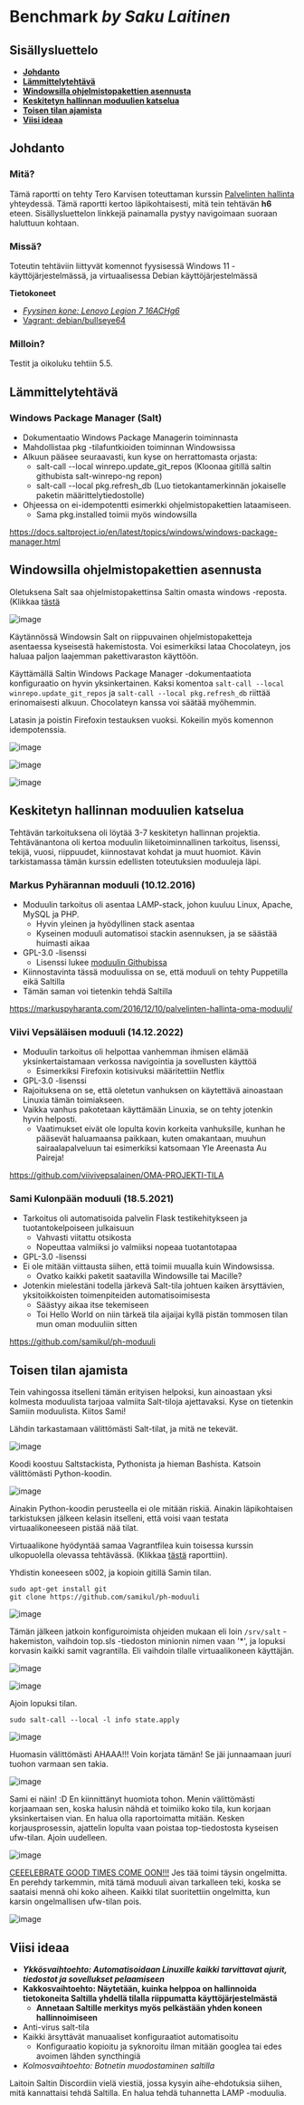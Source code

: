 # Benchmark *by Saku Laitinen*

## Sisällysluettelo

- **[Johdanto](https://github.com/KebabGarva/Linux-palvelinten-hallinta-bgu248/blob/main/h6.md#Johdanto)**
- **[Lämmittelytehtävä](https://github.com/KebabGarva/Linux-palvelinten-hallinta-bgu248/blob/main/h6.md#Lämmittelytehtävä)**
- **[Windowsilla ohjelmistopakettien asennusta](https://github.com/KebabGarva/Linux-palvelinten-hallinta-bgu248/blob/main/h6.md#windowsilla-ohjelmistopakettien-asennusta)**
- **[Keskitetyn hallinnan moduulien katselua](https://github.com/KebabGarva/Linux-palvelinten-hallinta-bgu248/blob/main/h6.md#keskitetyn-hallinnan-moduulien-katselua)**
- **[Toisen tilan ajamista](https://github.com/KebabGarva/Linux-palvelinten-hallinta-bgu248/blob/main/h6.md#toisen-tilan-ajamista)**
- **[Viisi ideaa](https://github.com/KebabGarva/Linux-palvelinten-hallinta-bgu248/blob/main/h6.md#viisi-ideaa)**


## Johdanto

### Mitä?

Tämä raportti on tehty Tero Karvisen toteuttaman kurssin [Palvelinten hallinta](https://terokarvinen.com/2024/configuration-management-2024-spring/) yhteydessä. Tämä raportti kertoo läpikohtaisesti, mitä tein tehtävän **h6** eteen. Sisällysluettelon linkkejä painamalla pystyy navigoimaan suoraan haluttuun kohtaan.

### Missä?

Toteutin tehtäviin liittyvät komennot fyysisessä Windows 11 -käyttöjärjestelmässä, ja virtuaalisessa Debian käyttöjärjestelmässä

**Tietokoneet**

- [*Fyysinen kone: Lenovo Legion 7 16ACHg6*](https://nanoreview.net/en/laptop/lenovo-legion-7-2021-amd?m=c.1_g.3_r.3_s.3)
- [Vagrant: debian/bullseye64](https://app.vagrantup.com/debian/boxes/bullseye64)

### Milloin?

Testit ja oikoluku tehtiin 5.5.

## Lämmittelytehtävä

### Windows Package Manager (Salt)

- Dokumentaatio Windows Package Managerin toiminnasta
- Mahdollistaa pkg -tilafuntkioiden toiminnan Windowsissa
- Alkuun pääsee seuraavasti, kun kyse on herrattomasta orjasta:
  - salt-call --local winrepo.update_git_repos (Kloonaa gitillä saltin githubista salt-winrepo-ng repon)
  - salt-call --local pkg.refresh_db (Luo tietokantamerkinnän jokaiselle paketin määrittelytiedostolle)
- Ohjeessa on ei-idempotentti esimerkki ohjelmistopakettien lataamiseen.
  - Sama pkg.installed toimii myös windowsilla
 
https://docs.saltproject.io/en/latest/topics/windows/windows-package-manager.html

## Windowsilla ohjelmistopakettien asennusta

Oletuksena Salt saa ohjelmistopakettinsa Saltin omasta windows -reposta. (Klikkaa [tästä](https://github.com/saltstack/salt-winrepo-ng)

![image](https://github.com/KebabGarva/Linux-palvelinten-hallinta-bgu248/assets/89390996/1885eba0-2fe9-43cf-a500-9568d2881b5c)

Käytännössä Windowsin Salt on riippuvainen ohjelmistopaketteja asentaessa kyseisestä hakemistosta. Voi esimerkiksi lataa Chocolateyn, jos haluaa paljon laajemman pakettivaraston käyttöön. 

Käyttämällä Saltin Windows Package Manager -dokumentaatiota konfiguraatio on hyvin yksinkertainen. Kaksi komentoa `salt-call --local winrepo.update_git_repos` ja `salt-call --local pkg.refresh_db` riittää erinomaisesti alkuun. Chocolateyn kanssa voi säätää myöhemmin.

Latasin ja poistin Firefoxin testauksen vuoksi. Kokeilin myös komennon idempotenssia.

![image](https://github.com/KebabGarva/Linux-palvelinten-hallinta-bgu248/assets/89390996/e9231e08-060d-4da1-84d4-5fd51b9c6b0d)

![image](https://github.com/KebabGarva/Linux-palvelinten-hallinta-bgu248/assets/89390996/9fb37f0c-4003-4729-b03b-11f0e8c52215)

![image](https://github.com/KebabGarva/Linux-palvelinten-hallinta-bgu248/assets/89390996/8e8273b8-8f79-4f0e-8fe2-1c92c6e22c9b)

## Keskitetyn hallinnan moduulien katselua

Tehtävän tarkoituksena oli löytää 3-7 keskitetyn hallinnan projektia. Tehtävänantona oli kertoa moduulin liiketoiminnallinen tarkoitus, lisenssi, tekijä, vuosi, riippuudet, kiinnostavat kohdat ja muut huomiot. Kävin tarkistamassa tämän kurssin edellisten toteutuksien moduuleja läpi.

### Markus Pyhärannan moduuli (10.12.2016)

- Moduulin tarkoitus oli asentaa LAMP-stack, johon kuuluu Linux, Apache, MySQL ja PHP.
  - Hyvin yleinen ja hyödyllinen stack asentaa
  - Kyseinen moduuli automatisoi stackin asennuksen, ja se säästää huimasti aikaa
- GPL-3.0 -lisenssi
  - Lisenssi lukee [moduulin Githubissa](https://github.com/PyhaMarkus/puppet-lamp-module)
- Kiinnostavinta tässä moduulissa on se, että moduuli on tehty Puppetilla eikä Saltilla
- Tämän saman voi tietenkin tehdä Saltilla

https://markuspyharanta.com/2016/12/10/palvelinten-hallinta-oma-moduuli/


### Viivi Vepsäläisen moduuli (14.12.2022)

- Moduulin tarkoitus oli helpottaa vanhemman ihmisen elämää yksinkertaistamaan verkossa navigointia ja sovellusten käyttöä
  - Esimerkiksi Firefoxin kotisivuksi määritettiin Netflix
- GPL-3.0 -lisenssi
- Rajoituksena on se, että oletetun vanhuksen on käytettävä ainoastaan Linuxia tämän toimiakseen.
- Vaikka vanhus pakotetaan käyttämään Linuxia, se on tehty jotenkin hyvin helposti.
  - Vaatimukset eivät ole lopulta kovin korkeita vanhuksille, kunhan he pääsevät haluamaansa paikkaan, kuten omakantaan, muuhun sairaalapalveluun tai esimerkiksi katsomaan Yle Areenasta Au Paireja!
 
https://github.com/viivivepsalainen/OMA-PROJEKTI-TILA 

### Sami Kulonpään moduuli (18.5.2021)

- Tarkoitus oli automatisoida palvelin Flask testikehitykseen ja tuotantokelpoiseen julkaisuun
  - Vahvasti viitattu otsikosta
  - Nopeuttaa valmiiksi jo valmiiksi nopeaa tuotantotapaa
- GPL-3.0 -lisenssi
- Ei ole mitään viittausta siihen, että toimii muualla kuin Windowsissa.
  - Ovatko kaikki paketit saatavilla Windowsille tai Macille?
- Jotenkin mielestäni todella järkevä Salt-tila johtuen kaiken ärsyttävien, yksitoikkoisten toimenpiteiden automatisoimisesta
  - Säästyy aikaa itse tekemiseen
  - Toi Hello World on niin tärkeä tila aijaijai kyllä pistän tommosen tilan mun oman moduuliin sitten
 
https://github.com/samikul/ph-moduuli

## Toisen tilan ajamista

Tein vahingossa itselleni tämän erityisen helpoksi, kun ainoastaan yksi kolmesta moduulista tarjoaa valmiita Salt-tiloja ajettavaksi. Kyse on tietenkin Samiin moduulista. Kiitos Sami!

Lähdin tarkastamaan välittömästi Salt-tilat, ja mitä ne tekevät.

![image](https://github.com/KebabGarva/Linux-palvelinten-hallinta-bgu248/assets/89390996/f44ad52c-3bd4-4e36-a088-7ce60cc26e1b)

Koodi koostuu Saltstackista, Pythonista ja hieman Bashista. Katsoin välittömästi Python-koodin.

![image](https://github.com/KebabGarva/Linux-palvelinten-hallinta-bgu248/assets/89390996/51d99b17-44ee-45c2-a79a-64b2414ab844)

Ainakin Python-koodin perusteella ei ole mitään riskiä. Ainakin läpikohtaisen tarkistuksen jälkeen kelasin itselleni, että voisi vaan testata virtuaalikoneeseen pistää nää tilat. 

Virtuaalikone hyödyntää samaa Vagrantfilea kuin toisessa kurssin ulkopuolella olevassa tehtävässä. (Klikkaa [tästä](https://github.com/KebabGarva/Tunkeutumistestaus2024-bgu248/blob/main/h5.md) raporttiin).

Yhdistin koneeseen s002, ja kopioin gitillä Samin tilan.

```
sudo apt-get install git
git clone https://github.com/samikul/ph-moduuli
```

![image](https://github.com/KebabGarva/Linux-palvelinten-hallinta-bgu248/assets/89390996/d2d9341c-7160-4230-b6eb-c33efd9b67b3)

Tämän jälkeen jatkoin konfiguroimista ohjeiden mukaan eli loin `/srv/salt` -hakemiston, vaihdoin top.sls -tiedoston minionin nimen vaan '*', ja lopuksi korvasin kaikki samit vagrantilla. Eli vaihdoin tilalle virtuaalikoneen käyttäjän.


![image](https://github.com/KebabGarva/Linux-palvelinten-hallinta-bgu248/assets/89390996/9e44311e-5e7b-4b7b-b95a-86e665614bd2)

![image](https://github.com/KebabGarva/Linux-palvelinten-hallinta-bgu248/assets/89390996/f597b83c-5eb2-4f2d-8abb-b66db1398418)

Ajoin lopuksi tilan.

```
sudo salt-call --local -l info state.apply
```

![image](https://github.com/KebabGarva/Linux-palvelinten-hallinta-bgu248/assets/89390996/95af21a7-e152-4f89-a491-36a13705dea3)

Huomasin välittömästi AHAAA!!! Voin korjata tämän! Se jäi junnaamaan juuri tuohon varmaan sen takia. 

![image](https://github.com/KebabGarva/Linux-palvelinten-hallinta-bgu248/assets/89390996/62f063cd-d980-4bf6-8093-a3b224ae4103)

Sami ei näin! :D En kiinnittänyt huomiota tohon. Menin välittömästi korjaamaan sen, koska halusin nähdä et toimiiko koko tila, kun korjaan yksinkertaisen vian. En halua olla raportoimatta mitään. Kesken korjausprosessin, ajattelin lopulta vaan poistaa top-tiedostosta kyseisen ufw-tilan. Ajoin uudelleen.

![image](https://github.com/KebabGarva/Linux-palvelinten-hallinta-bgu248/assets/89390996/ad72e7dd-b90b-428f-b125-3fe696c9d51b)


[CEEELEBRATE GOOD TIMES COME OON!!!](https://www.youtube.com/watch?v=3GwjfUFyY6M) Jes tää toimi täysin ongelmitta. En perehdy tarkemmin, mitä tämä moduuli aivan tarkalleen teki, koska se saataisi mennä ohi koko aiheen. Kaikki tilat suoritettiin ongelmitta, kun karsin ongelmallisen ufw-tilan pois.

![image](https://github.com/KebabGarva/Linux-palvelinten-hallinta-bgu248/assets/89390996/4d350b94-191a-4f3a-9c30-af2a70b356ca)


## Viisi ideaa

- ***Ykkösvaihtoehto: Automatisoidaan Linuxille kaikki tarvittavat ajurit, tiedostot ja sovellukset pelaamiseen***
- **Kakkosvaihtoehto: Näytetään, kuinka helppoa on hallinnoida tietokoneita Saltilla yhdellä tilalla riippumatta käyttöjärjestelmästä**
  - **Annetaan Saltille merkitys myös pelkästään yhden koneen hallinnoimiseen**
- Anti-virus salt-tila
- Kaikki ärsyttävät manuaaliset konfiguraatiot automatisoitu
  - Konfiguraatio kopioitu ja syknoroitu ilman mitään googlea tai edes avoimen lähden syncthingiä
- *Kolmosvaihtoehto: Botnetin muodostaminen saltilla*

Laitoin Saltin Discordiin vielä viestiä, jossa kysyin aihe-ehdotuksia siihen, mitä kannattaisi tehdä Saltilla. En halua tehdä tuhannetta LAMP -moduulia.










